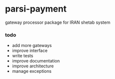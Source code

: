 # parsi-payment
gateway processor package for IRAN shetab system

### todo
- add more gateways
- improve interface
- write tests
- improve documentation
- improve architecture
- manage exceptions
